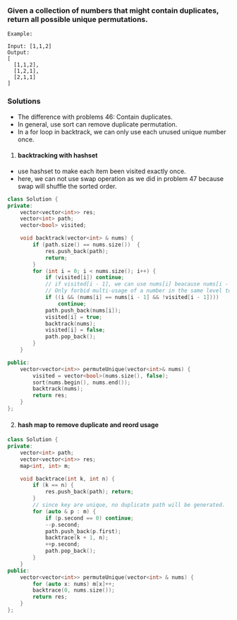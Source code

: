### Given a collection of numbers that might contain duplicates, return all possible unique permutations.

```
Example:

Input: [1,1,2]
Output:
[
  [1,1,2],
  [1,2,1],
  [2,1,1]
]
```

### Solutions

- The difference with problems 46: Contain duplicates.
- In general, use sort can remove duplicate permutation.
- In a for loop in backtrack, we can only use each unused unique number once.


1. #### backtracking with hashset

- use hashset to make each item been visited exactly once.
- here, we can not use swap operation as we did in problem 47 because swap will shuffle the sorted order. 

```c++
class Solution {
private:
    vector<vector<int>> res;
    vector<int> path;
    vector<bool> visited;

    void backtrack(vector<int> & nums) {
        if (path.size() == nums.size())  {
            res.push_back(path);
            return;
        }
        for (int i = 0; i < nums.size(); i++) {
            if (visited[i]) continue;
            // if visited[i - 1], we can use nums[i] beacause nums[i - 1] is used in the lower level.
            // Only forbid multi-usage of a number in the same level to make sure no duplicate path are generated.
            if ((i && (nums[i] == nums[i - 1] && !visited[i - 1])))
                continue;
            path.push_back(nums[i]);
            visited[i] = true;
            backtrack(nums);
            visited[i] = false;
            path.pop_back();
        }
    }

public:
    vector<vector<int>> permuteUnique(vector<int>& nums) {
        visited = vector<bool>(nums.size(), false);
        sort(nums.begin(), nums.end());
        backtrack(nums);
        return res;
    }
};
```

2. #### hash map to remove duplicate and reord usage

```c++
class Solution {
private:
    vector<int> path;
    vector<vector<int>> res;
    map<int, int> m;

    void backtrace(int k, int n) {
        if (k == n) {
            res.push_back(path); return;
        }
        // since key are unique, no duplicate path will be generated.
        for (auto & p : m) {
            if (p.second == 0) continue;
            --p.second;
            path.push_back(p.first);
            backtrace(k + 1, n);
            ++p.second;
            path.pop_back();
        }
    }
public:
    vector<vector<int>> permuteUnique(vector<int> & nums) {
        for (auto x: nums) m[x]++;
        backtrace(0, nums.size());
        return res;
    }
};
```